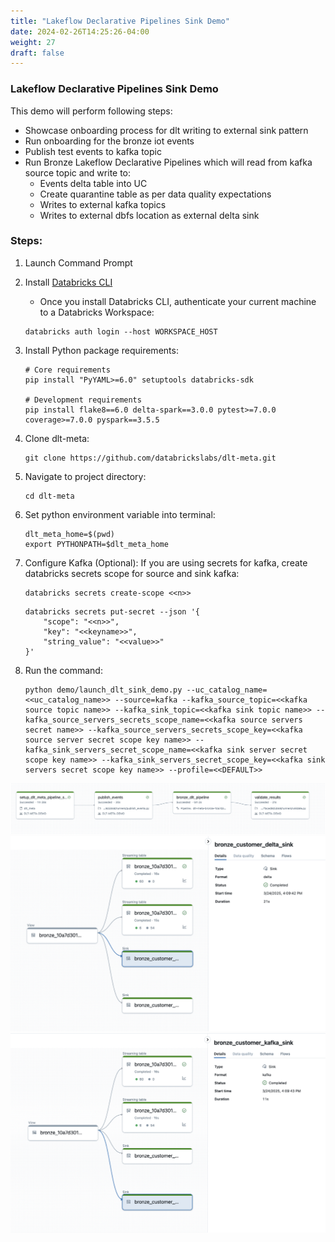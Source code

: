 ```yaml
---
title: "Lakeflow Declarative Pipelines Sink Demo"
date: 2024-02-26T14:25:26-04:00
weight: 27
draft: false
---
```


### Lakeflow Declarative Pipelines Sink Demo
This demo will perform following steps:
- Showcase onboarding process for dlt writing to external sink pattern
- Run onboarding for the bronze iot events
- Publish test events to kafka topic
- Run Bronze Lakeflow Declarative Pipelines which will read from kafka source topic and write to:
  - Events delta table into UC
  - Create quarantine table as per data quality expectations
  - Writes to external kafka topics
  - Writes to external dbfs location as external delta sink

### Steps:
1. Launch Command Prompt

2. Install [Databricks CLI](https://docs.databricks.com/dev-tools/cli/index.html)
    - Once you install Databricks CLI, authenticate your current machine to a Databricks Workspace:
    
    ```commandline
    databricks auth login --host WORKSPACE_HOST
    ```

3. Install Python package requirements:
    ```commandline
    # Core requirements
    pip install "PyYAML>=6.0" setuptools databricks-sdk

    # Development requirements
    pip install flake8==6.0 delta-spark==3.0.0 pytest>=7.0.0 coverage>=7.0.0 pyspark==3.5.5
    ```

4. Clone dlt-meta:
    ```commandline
    git clone https://github.com/databrickslabs/dlt-meta.git 
    ```

5. Navigate to project directory:
    ```commandline
    cd dlt-meta
    ```

6. Set python environment variable into terminal:
    ```commandline
    dlt_meta_home=$(pwd)
    export PYTHONPATH=$dlt_meta_home
    ```

7. Configure Kafka (Optional):
    If you are using secrets for kafka, create databricks secrets scope for source and sink kafka:
    ```commandline 
    databricks secrets create-scope <<n>>
    ```
    ```commandline
    databricks secrets put-secret --json '{
        "scope": "<<n>>",
        "key": "<<keyname>>",
        "string_value": "<<value>>"
    }'
    ```

8. Run the command:
    ```commandline
    python demo/launch_dlt_sink_demo.py --uc_catalog_name=<<uc_catalog_name>> --source=kafka --kafka_source_topic=<<kafka source topic name>> --kafka_sink_topic=<<kafka sink topic name>> --kafka_source_servers_secrets_scope_name=<<kafka source servers secret name>> --kafka_source_servers_secrets_scope_key=<<kafka source server secret scope key name>> --kafka_sink_servers_secret_scope_name=<<kafka sink server secret scope key name>> --kafka_sink_servers_secret_scope_key=<<kafka sink servers secret scope key name>> --profile=<<DEFAULT>>
    ```

![dlt_demo_sink.png](/images/dlt_demo_sink.png)
![dlt_delta_sink.png](/images/dlt_delta_sink.png)
![dlt_kafka_sink.png](/images/dlt_kafka_sink.png)
